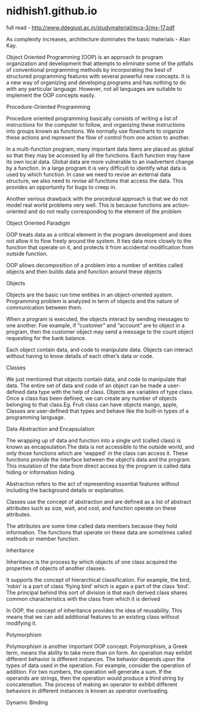# nidhish1.github.io

full read - http://www.ddegjust.ac.in/studymaterial/mca-3/ms-17.pdf

As complexity increases, architecture dominates the
basic materials - Alan Kay.


Object Oriented Programming (OOP) is an approach to program organization and
development that attempts to eliminate some of the pitfalls of conventional programming
methods by incorporating the best of structured programming features with several
powerful new concepts. It is a new way of organizing and developing programs and has
nothing to do with any particular language. However, not all languages are suitable to
implement the OOP concepts easily.


Procedure-Oriented Programming

Procedure oriented programming basically consists of writing a list of instructions for the
computer to follow, and organizing these instructions into groups known as functions. We
normally use flowcharts to organize these actions and represent the flow of control from
one action to another.

In a multi-function program, many important data items are placed as global so that
they may be accessed by all the functions. Each function may have its own local data.
Global data are more vulnerable to an inadvertent change by a function. In a large
program it is very difficult to identify what data is used by which function. In case we
need to revise an external data structure, we also need to revise all functions that access
the data. This provides an opportunity for bugs to creep in.

Another serious drawback with the procedural approach is that we do not model real
world problems very well. This is because functions are action-oriented and do not really
corresponding to the element of the problem


Object Oriented Paradigm 

OOP treats data as a critical
element in the program development and does not allow it to flow freely around the
system. It ties data more closely to the function that operate on it, and protects it from
accidental modification from outside function.

OOP allows decomposition of a problem
into a number of entities called objects and then builds data and function around these
objects


Objects

Objects are the basic run time entities in an object-oriented system. 
Programming problem is analyzed in term of objects and the nature of communication
between them.

When a program is executed, the objects interact by sending messages to one another.
Foe example, if “customer” and “account” are to object in a program, then the customer
object may send a message to the count object requesting for the bank balance.

Each object contain data, and code to manipulate data. Objects can interact without having to
know details of each other’s data or code. 


Classes

We just mentioned that objects contain data, and code to manipulate that data. The entire
set of data and code of an object can be made a user-defined data type with the help of
class. Objects are variables of type class. Once a class has been defined, we
can create any number of objects belonging to that class.Eg. Fruit class can have objects mango, apple,
Classes are user-defined that types and behave like the built-in types of a programming language. 


Data Abstraction and Encapsulation 
 
The wrapping up of data and function into a single unit (called class) is known as
encapsulation.The data is not accessible to the outside world, and only those functions which are 'wapped' in the
class can access it. These functions provide the interface between the object’s data and 
the program. 
This insulation of the data from direct access by the program is called data
hiding or information hiding. 

Abstraction refers to the act of representing essential features without including the
background details or explanation.

Classes use the concept of abstraction and are defined as a list of abstract attributes such as 
size, wait, and cost, and function operate on these attributes.

The attributes are some time called data members because they hold information. The
functions that operate on these data are sometimes called methods or member function. 


Inheritance 

Inheritance is the process by which objects of one class acquired the properties of objects
of another classes.

It supports the concept of hierarchical classification. For example,
the bird, ‘robin’ is a part of class ‘flying bird’ which is again a part of the class ‘bird’.
The principal behind this sort of division is that each derived class shares common
characteristics with the class from which it is derived

In OOP, the concept of inheritance provides the idea of reusability. This means that we
can add additional features to an existing class without modifying it.


Polymorphism

Polymorphism is another important OOP concept. Polymorphism, a Greek term, means
the ability to take more than on form. An operation may exhibit different behavior is
different instances. The behavior depends upon the types of data used in the operation.
For example, consider the operation of addition. For two numbers, the operation will
generate a sum. If the operands are strings, then the operation would produce a third
string by concatenation. The process of making an operator to exhibit different behaviors
in different instances is known as operator overloading.


Dynamic Binding 












